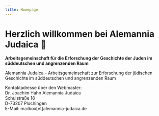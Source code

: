 ```yaml
---
title: Homepage
---
```


# Herzlich willkommen bei Alemannia Judaica 👋

**Arbeitsgemeinschaft für die Erforschung der Geschichte der Juden im süddeutschen und angrenzenden Raum**

Alemannia Judaica - Arbeitsgemeinschaft zur Erforschung der jüdischen Geschichte im süddeutschen und angrenzenden Raum    
 
Kontaktadresse über den Webmaster:    
Dr. Joachim Hahn
Alemannia Judaica    
Schulstraße 18  
D-73207 Plochingen   
E-Mail: mailbox[et]alemannia-judaica.de    

<!--
# Hello 👋
 
**Welcome to my digital garden!**

A digital garden is like a personal wiki and a knowledge database of thoughts and ideas. Similar to a traditional garden, a digital one will also container various kinds of content (plants), of which may even be unrelated to each other. Ideas are not refined, thoughts are not tailored. Here is an excellent write-up about the [history of digital gardens](https://maggieappleton.com/garden-history)


Twitter, for some, is also equivalent to a digital garden. It lets you share thoughts and ideas with everyone. But how often do you go back to those tweets? Not often. That's why you need a space for your ideas on the internet **that you own**. Check out `Digital gardens let you cultivate your own little bit of the internet` [post](https://www.technologyreview.com/2020/09/03/1007716/digital-gardens-let-you-cultivate-your-own-little-bit-of-the-internet/) by MIT technology review 

<hr />

Building your own digital garden is not a fad. It's a necessity. Tools like Roam Research, Obsidian and Notion provided means to interlink content, even over a graphical way. Still not sold? Check out [The Digital Garden](https://dev.to/jbranchaud/the-digital-garden-l10) by Josh Branchaud.

Start collecting your ideas 💡, curate thought provoking & interesting content 💬&nbsp; and learn.

→ [Go to Documentation](/articles)
-->